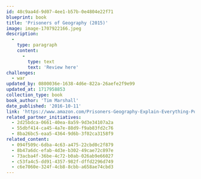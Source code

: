 ```yaml
---
id: 48c9aa4d-9d07-4ee1-b57b-0e4804e22f71
blueprint: book
title: 'Prisoners of Geography (2015)'
image: image-1707922166.jpeg
description:
  -
    type: paragraph
    content:
      -
        type: text
        text: 'Review here'
challenges:
  - war
updated_by: 0800036e-1638-4d6e-822a-26aefe2f9e99
updated_at: 1717958853
collection_type: book
book_author: 'Tim Marshall'
date_published: '2016-10-11'
link: 'https://www.amazon.com/Prisoners-Geography-Explain-Everything-Politics/dp/1501121472'
related_partner_initiatives:
  - 2d25bdca-0661-40ea-8a59-9d3e34107a2a
  - 55dbf414-ca45-4a7e-88d9-f9ab83fd2c76
  - 8ba26bc5-eaa5-4364-9d6b-3f02ca3158f9
related_content:
  - 094f509c-6dba-4c63-a475-22cbd0c2f879
  - 8b47a6dc-efab-4d3e-b302-49cae72c897e
  - 73acba4f-36be-4c72-b0ab-026ab9e66027
  - c53fa4c5-dd91-4357-982f-dffd2296d749
  - c6e7060e-324f-4cb8-8cbb-a658ae74cbd3
---
```

